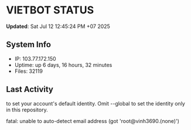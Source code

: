 # VIETBOT STATUS
**Updated**: Sat Jul 12 12:45:24 PM +07 2025

## System Info
- IP: 103.77.172.150
- Uptime: up 6 days, 16 hours, 32 minutes
- Files: 32119

## Last Activity

to set your account's default identity.
Omit --global to set the identity only in this repository.

fatal: unable to auto-detect email address (got 'root@vinh3690.(none)')
